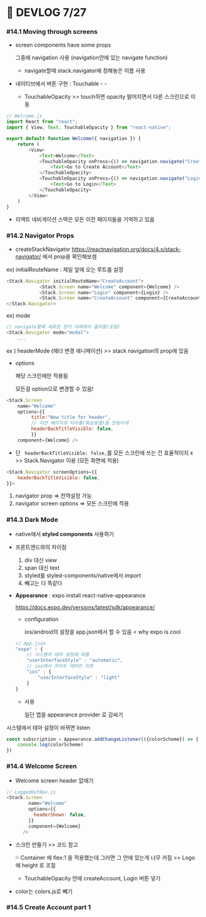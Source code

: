 # 🔔 DEVLOG 7/27



### #14.1 Moving through screens

- screen components have some props

  그중에 navigation 사용 (navigation안에 있는 navigate function)

  - navigate할때 stack.navigator에 정해놓은 이름 사용

- 네이티브에서 버튼 구현 : Touchable - -

  - TouchableOpacity >> touch하면 opacity 떨어지면서 다른 스크린으로 이동

```js
// Welcome.js
import React from "react";
import { View, Text, TouchableOpacity } from "react-native";

export default function Welcome({ navigation }) {
    return (
        <View>
            <Text>Welcome</Text>
            <TouchableOpacity onPress={() => navigation.navigate("CreateAccount")}>
                <Text>Go to Create Account</Text>
            </TouchableOpacity>
            <TouchableOpacity onPress={() => navigation.navigate("Login")}>
                <Text>Go to Login</Text>
            </TouchableOpacity>
        </View>
    )
}
```

- 리액트 네비게이션 스택은 모든 이전 페이지들을 기억하고 있음



### #14.2 Navigator Props

- createStackNavigator https://reactnavigation.org/docs/4.x/stack-navigator/ 에서 prop을 확인해보셈

ex) initialRouteName : 제일 앞에 오는 루트를 설정

```js
<Stack.Navigator initialRouteName="CreateAccount">
            <Stack.Screen name="Welcome" component={Welcome} />
            <Stack.Screen name="Login" component={Login} />
            <Stack.Screen name="CreateAccount" component={CreateAccount} />
</Stack.Navigator>
```

ex) mode

```js
// navigate할때 새로운 창이 아래에서 올라옴(모달)
<Stack.Navigator mode="modal">
    ...
```

ex ) headerMode (헤더 변경 애니메이션) >> stack navigation의 prop에 있음

- options

  해당 스크린에만 적용됨

  모든걸 option으로 변경할 수 있음!

```js
<Stack.Screen 
	name="Welcome" 
	options={{
         title:"New title for header",
         // 이전 페이지의 타이틀(화살표옆)을 안보이게
         headerBackTitleVisible: false,
         }}
	component={Welcome} />
```

- 단 ` headerBackTitleVisible: false,`를 모든 스크린에 쓰는 건 효율적이지 x  >> Stack.Navigator 이용 (모든 화면에 적용)

```js
<Stack.Navigator screenOptions={{
	headerBackTitleVisible: false,
}}>
```

1. navigator prop => 전역설정 가능
2. navigator screen options => 모든 스크린에 적용



### #14.3 Dark Mode

- native에서 **styled components** 사용하기 
- 프론트엔드와의 차이점
  1. div 대신 view
  2. span 대신 text
  3. styled를 styled-components/native에서 import
  4. 빼고는 다 똑같다



- **Appearance** : expo install react-native-appearance

  https://docs.expo.dev/versions/latest/sdk/appearance/

  - configuration

    ios/android의 설정을 app.json에서 할 수 있음 < why expo is cool

  ```js
  // App.json
  "expo" : {
      // 시스템의 테마 설정에 따름
      "userInterfaceStyle" : "automatic",
      // ios에서 라이트 테마만 지원
      "ios" : {
          "userInterfaceStyle" : "light"
      }
  }
  ```

  - 사용

    일단 앱을 appearance provider 로 감싸기

시스템에서 테마 설정이 바뀌면 listen

```js
const subscription = Appearance.addChangeListener(({colorScheme}) => {
    console.log(colorScheme)
})
```



### #14.4 Welcome Screen

- Welcome screen header 없애기

```js
// LoggedOutNav.js
<Stack.Screen
        name="Welcome"
        options={{
          headerShown: false,
        }}
        component={Welcome}
      />
```

- 스크린 만들기 >> 코드 참고

  💦 Container 에 flex:1 을 적용했는데 그러면 그 안에 있는게 너무 커짐 >> Logo 에 height 로 조절

  - TouchableOpacity 안에 createAccount, Login 버튼 넣기

- color는 colors.js로 빼기



### #14.5 Create Account part 1

